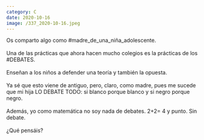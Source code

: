```yaml
--- 
category: C 
date: 2020-10-16 
image: /337_2020-10-16.jpeg 
--- 
```


Os comparto algo como #madre_de_una_niña_adolescente.<br><br>Una de las prácticas que ahora hacen mucho colegios es la prácticas de los #DEBATES. <br><br>Enseñan a los niños a defender una teoría y también la opuesta. <br><br>Ya sé que esto viene de antiguo, pero, claro, como madre, pues me sucede que mi hija LO DEBATE TODO: si blanco porque blanco y si negro porque negro. <br><br>Además, yo como matemática no soy nada de debates. 2+2= 4 y punto. Sin debate. <br><br>¿Qué pensáis?